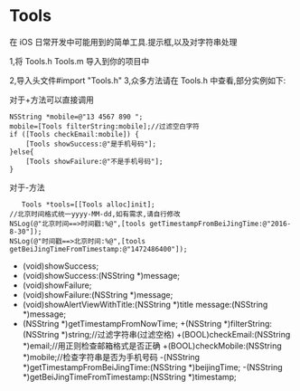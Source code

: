 # Tools
在 iOS 日常开发中可能用到的简单工具.提示框,以及对字符串处理

1,将 Tools.h Tools.m 导入到你的项目中

2,导入头文件#import "Tools.h"
3,众多方法请在 Tools.h 中查看,部分实例如下:

对于+方法可以直接调用

    NSString *mobile=@"13 4567 890 ";
    mobile=[Tools filterString:mobile];//过滤空白字符
    if ([Tools checkEmail:mobile]) {
        [Tools showSuccess:@"是手机号码"];
    }else{
        [Tools showFailure:@"不是手机号码"];
    }
    
对于-方法

       Tools *tools=[[Tools alloc]init];
    //北京时间格式统一yyyy-MM-dd,如有需求,请自行修改
    NSLog(@"北京时间==>时间戳:%@",[tools getTimestampFromBeiJingTime:@"2016-8-30"]);
    NSLog(@"时间戳==>北京时间:%@",[tools getBeiJingTimeFromTimestamp:@"1472486400"]);


+ (void)showSuccess;
+ (void)showSuccess:(NSString *)message;
+ (void)showFailure;
+ (void)showFailure:(NSString *)message;
+ (void)showAlertViewWithTitle:(NSString *)title message:(NSString *)message;
+ (NSString *)getTimestampFromNowTime;
+(NSString *)filterString:(NSString *)string;//过滤字符串(过滤空格)
+(BOOL)checkEmail:(NSString *)email;//用正则检查邮箱格式是否正确
+(BOOL)checkMobile:(NSString *)mobile;//检查字符串是否为手机号码
-(NSString *)getTimestampFromBeiJingTime:(NSString *)beijingTime;
-(NSString *)getBeiJingTimeFromTimestamp:(NSString *)timestamp;
